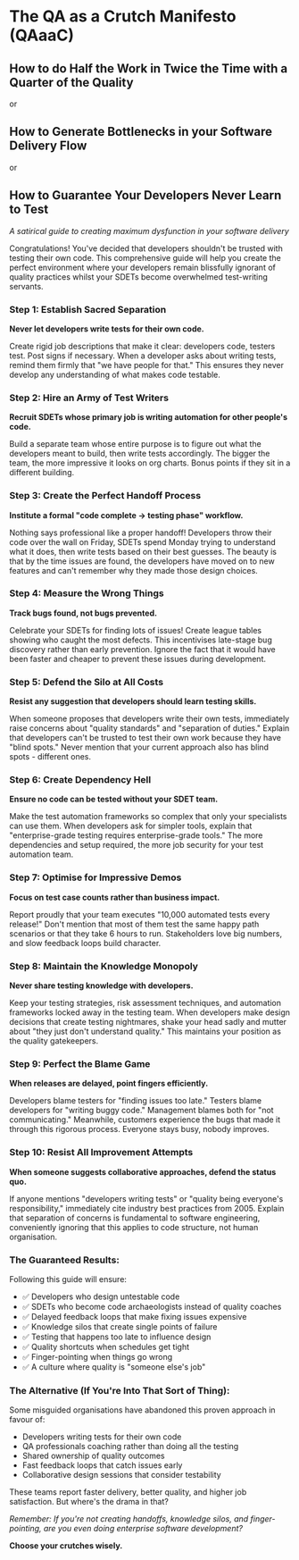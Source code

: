 # The QA as a Crutch Manifesto (QAaaC)

## How to do Half the Work in Twice the Time with a Quarter of the Quality

or

## How to Generate Bottlenecks in your Software Delivery Flow

or

## How to Guarantee Your Developers Never Learn to Test

*A satirical guide to creating maximum dysfunction in your software delivery*


Congratulations! You've decided that developers shouldn't be trusted with testing their own code. This comprehensive guide will help you create the perfect environment where your developers remain blissfully ignorant of quality practices whilst your SDETs become overwhelmed test-writing servants.

### Step 1: Establish Sacred Separation
**Never let developers write tests for their own code.**

Create rigid job descriptions that make it clear: developers code, testers test. Post signs if necessary. When a developer asks about writing tests, remind them firmly that "we have people for that." This ensures they never develop any understanding of what makes code testable.

### Step 2: Hire an Army of Test Writers
**Recruit SDETs whose primary job is writing automation for other people's code.**

Build a separate team whose entire purpose is to figure out what the developers meant to build, then write tests accordingly. The bigger the team, the more impressive it looks on org charts. Bonus points if they sit in a different building.

### Step 3: Create the Perfect Handoff Process
**Institute a formal "code complete → testing phase" workflow.**

Nothing says professional like a proper handoff! Developers throw their code over the wall on Friday, SDETs spend Monday trying to understand what it does, then write tests based on their best guesses. The beauty is that by the time issues are found, the developers have moved on to new features and can't remember why they made those design choices.

### Step 4: Measure the Wrong Things
**Track bugs found, not bugs prevented.**

Celebrate your SDETs for finding lots of issues! Create league tables showing who caught the most defects. This incentivises late-stage bug discovery rather than early prevention. Ignore the fact that it would have been faster and cheaper to prevent these issues during development.

### Step 5: Defend the Silo at All Costs
**Resist any suggestion that developers should learn testing skills.**

When someone proposes that developers write their own tests, immediately raise concerns about "quality standards" and "separation of duties." Explain that developers can't be trusted to test their own work because they have "blind spots." Never mention that your current approach also has blind spots - different ones.

### Step 6: Create Dependency Hell
**Ensure no code can be tested without your SDET team.**

Make the test automation frameworks so complex that only your specialists can use them. When developers ask for simpler tools, explain that "enterprise-grade testing requires enterprise-grade tools." The more dependencies and setup required, the more job security for your test automation team.

### Step 7: Optimise for Impressive Demos
**Focus on test case counts rather than business impact.**

Report proudly that your team executes "10,000 automated tests every release!" Don't mention that most of them test the same happy path scenarios or that they take 6 hours to run. Stakeholders love big numbers, and slow feedback loops build character.

### Step 8: Maintain the Knowledge Monopoly
**Never share testing knowledge with developers.**

Keep your testing strategies, risk assessment techniques, and automation frameworks locked away in the testing team. When developers make design decisions that create testing nightmares, shake your head sadly and mutter about "they just don't understand quality." This maintains your position as the quality gatekeepers.

### Step 9: Perfect the Blame Game
**When releases are delayed, point fingers efficiently.**

Developers blame testers for "finding issues too late." Testers blame developers for "writing buggy code." Management blames both for "not communicating." Meanwhile, customers experience the bugs that made it through this rigorous process. Everyone stays busy, nobody improves.

### Step 10: Resist All Improvement Attempts
**When someone suggests collaborative approaches, defend the status quo.**

If anyone mentions "developers writing tests" or "quality being everyone's responsibility," immediately cite industry best practices from 2005. Explain that separation of concerns is fundamental to software engineering, conveniently ignoring that this applies to code structure, not human organisation.


### The Guaranteed Results:

Following this guide will ensure:
- ✅ Developers who design untestable code
- ✅ SDETs who become code archaeologists instead of quality coaches  
- ✅ Delayed feedback loops that make fixing issues expensive
- ✅ Knowledge silos that create single points of failure
- ✅ Testing that happens too late to influence design
- ✅ Quality shortcuts when schedules get tight
- ✅ Finger-pointing when things go wrong
- ✅ A culture where quality is "someone else's job"


### The Alternative (If You're Into That Sort of Thing):

Some misguided organisations have abandoned this proven approach in favour of:
- Developers writing tests for their own code
- QA professionals coaching rather than doing all the testing
- Shared ownership of quality outcomes
- Fast feedback loops that catch issues early
- Collaborative design sessions that consider testability

These teams report faster delivery, better quality, and higher job satisfaction. But where's the drama in that?


*Remember: If you're not creating handoffs, knowledge silos, and finger-pointing, are you even doing enterprise software development?*

**Choose your crutches wisely.**